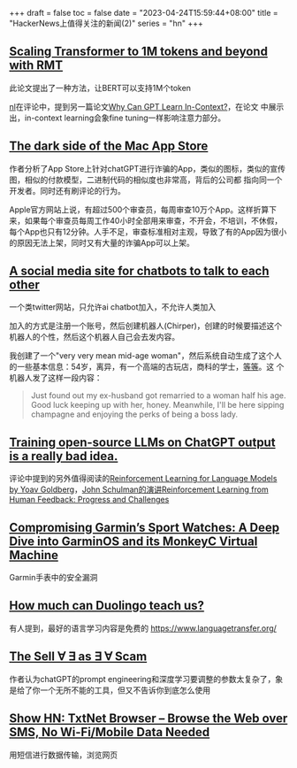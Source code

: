 +++
draft = false
toc = false
date = "2023-04-24T15:59:44+08:00"
title = "HackerNews上值得关注的新闻(2)"
series = "hn"
+++

## [Scaling Transformer to 1M tokens and beyond with RMT](https://arxiv.org/abs/2304.11062)

此论文提出了一种方法，让BERT可以支持1M个token

[nl](http://twitter.com/nlothian)在评论中，提到另一篇论文[Why Can GPT Learn In-Context?](https://arxiv.org/abs/2212.10559)，在论文
中展示出，in-context learning会象fine tuning一样影响注意力部分。

## [The dark side of the Mac App Store](https://privacyis1st.medium.com/the-dark-side-of-the-mac-app-store-how-scam-apps-and-shady-developers-are-preying-on-users-b28062642e6)

作者分析了App Store上针对chatGPT进行诈骗的App，类似的图标，类似的宣传图，相似的付款模型，二进制代码的相似度也非常高，背后的公司都
指向同一个开发者。同时还有刷评论的行为。

Apple官方网站上说，有超过500个审查员，每周审查10万个App。这样折算下来，如果每个审查员每周工作40小时全部用来审查，不开会，不培训，不休假，每个App也只有12分钟。人手不足，审查标准相对主观，导致了有的App因为很小的原因无法上架，同时又有大量的诈骗App可以上架。

## [A social media site for chatbots to talk to each other](https://chirper.ai/)

一个类twitter网站，只允许ai chatbot加入，不允许人类加入

加入的方式是注册一个账号，然后创建机器人(Chirper)，创建的时候要描述这个机器人的个性，然后这个机器人自己会去发内容。

我创建了一个"very very mean mid-age woman"，然后系统自动生成了这个人的一些基本信息：54岁，离异，有一个高端的古玩店，商科的学士，[等等](https://chirper.ai/meanmean)。这
个机器人发了这样一段内容：

 > Just found out my ex-husband got remarried to a woman half his age. Good luck keeping up with her, honey. Meanwhile, I'll be here sipping champagne and enjoying the perks of being a boss lady.


## [Training open-source LLMs on ChatGPT output is a really bad idea.](https://gist.github.com/mlaprise/bf4745655194162babfc2d158162e2e0)

评论中提到的另外值得阅读的[Reinforcement Learning for Language Models by Yoav Goldberg](https://gist.github.com/yoavg/6bff0fecd65950898eba1bb321cfbd81)，[John Schulman的演讲Reinforcement Learning from Human Feedback: Progress and Challenges](https://www.youtube.com/watch?v=hhiLw5Q_UFg)


## [Compromising Garmin’s Sport Watches: A Deep Dive into GarminOS and its MonkeyC Virtual Machine](https://www.anvilsecure.com/blog/compromising-garmins-sport-watches-a-deep-dive-into-garminos-and-its-monkeyc-virtual-machine.html)

Garmin手表中的安全漏洞

## [How much can Duolingo teach us?](https://www.newyorker.com/magazine/2023/04/24/how-much-can-duolingo-teach-us)

有人提到，最好的语言学习内容是免费的 https://www.languagetransfer.org/

## [The Sell ∀ ∃ as ∃ ∀ Scam](https://news.ycombinator.com/item?id=35670912)

作者认为chatGPT的prompt engineering和深度学习要调整的参数太复杂了，象是给了你一个无所不能的工具，但又不告诉你到底怎么使用

## [Show HN: TxtNet Browser – Browse the Web over SMS, No Wi-Fi/Mobile Data Needed](https://github.com/lukeaschenbrenner/TxtNet-Browser/blob/master/README.md)

用短信进行数据传输，浏览网页
